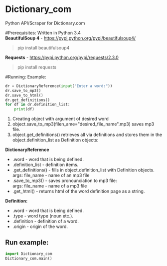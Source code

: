 Dictionary_com
==============

Python API/Scraper for Dictionary.com

#Prerequisites:
Written in Python 3.4  
**BeautifulSoup 4** - https://pypi.python.org/pypi/beautifulsoup4/  
>pip install beautifulsoup4  

**Requests** - https://pypi.python.org/pypi/requests/2.3.0
>pip install requests

#Running:
Example:
```python
dr = DictionaryReference(input("Enter a word:"))
dr.save_to_mp3()
dr.save_to_html()
dr.get_definitions()
for df in dr.definition_list:
    print(df)
```

1. Creating object with argument of desired word
2. object.save_to_mp3(filen_ame="desired_file_name".mp3) saves mp3 file.   
3. object.get_definitions() retrieves all via definitions and stores them in the object.definition_list as Definition objects:  

**DictionaryReference**
- .word - word that is being defined.  
- .definition_list - definition items.  
- .get_definitions() - fills in object.definition_list with Definition objects.  
args: file_name - name of an mp3 file  
- .save_to_mp3() - saves pronounciation to mp3 file:  
args: file_name - name of a mp3 file  
- .get_html() - returns html of the word definition page as a string.  

**Definition:**  
- .word - word that is being defined.  
- .type - word type (noun etc.).  
- .definition - definition of a word.  
- .origin - origin of the word.  

## Run example:
```python
import Dictionary_com
Dictionary_com.main()
```




